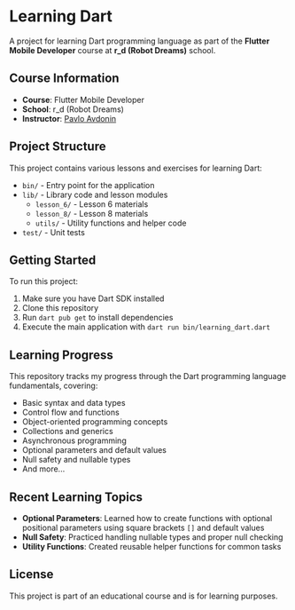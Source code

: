 # Learning Dart

A project for learning Dart programming language as part of the **Flutter Mobile Developer** course at **r_d (Robot Dreams)** school.

## Course Information

- **Course**: Flutter Mobile Developer
- **School**: r_d (Robot Dreams)
- **Instructor**: [Pavlo Avdonin](https://github.com/OnlyTarg)

## Project Structure

This project contains various lessons and exercises for learning Dart:

- `bin/` - Entry point for the application
- `lib/` - Library code and lesson modules
  - `lesson_6/` - Lesson 6 materials
  - `lesson_8/` - Lesson 8 materials
  - `utils/` - Utility functions and helper code
- `test/` - Unit tests

## Getting Started

To run this project:

1. Make sure you have Dart SDK installed
2. Clone this repository
3. Run `dart pub get` to install dependencies
4. Execute the main application with `dart run bin/learning_dart.dart`

## Learning Progress

This repository tracks my progress through the Dart programming language fundamentals, covering:

- Basic syntax and data types
- Control flow and functions
- Object-oriented programming concepts
- Collections and generics
- Asynchronous programming
- Optional parameters and default values
- Null safety and nullable types
- And more...

## Recent Learning Topics

- **Optional Parameters**: Learned how to create functions with optional positional parameters using square brackets `[]` and default values
- **Null Safety**: Practiced handling nullable types and proper null checking
- **Utility Functions**: Created reusable helper functions for common tasks

## License

This project is part of an educational course and is for learning purposes.
